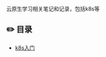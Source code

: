 云原生学习相关笔记和记录，包括k8s等

## :pencil2: 目录

- [k8s入门](https://github.com/CyC2018/CS-Notes/blob/master/notes/剑指%20Offer%20题解%20-%20目录.md)
